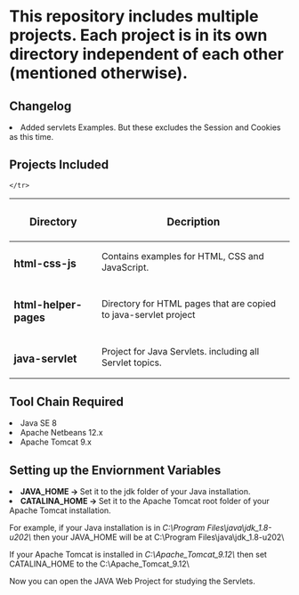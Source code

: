 <h1>This repository includes multiple projects. Each project is in its own directory independent of each other (mentioned otherwise).</h1>

<h2>Changelog</h2>
<li>Added servlets Examples. But these excludes the Session and Cookies as this time.</li>


<h2>Projects Included</h2>
<table>
  <thead>
    <tr>
      <th><h3>Directory</h3></th>
      <th><h3>Decription</h3></th>
    </tr>
  <tbody>
    <tr>
      <td><h3>html-css-js</h3></td>
      <td>Contains examples for HTML, CSS and JavaScript.</td>
    <tr>
      <td><h3>html-helper-pages</h3></td>
      <td>Directory for HTML pages that are copied to java-servlet project</td>
    <tr>
      <td><h3>java-servlet</h3></td>
      <td>Project for Java Servlets. including all Servlet topics.</td>
    </tr>
     
    </tr>
  </tbody>
</table>


<h2>Tool Chain Required</h2>
<li>Java SE 8</li>
<li>Apache Netbeans 12.x</li>
<li>Apache Tomcat 9.x</li>


<h2>Setting up the Enviornment Variables</h2>
<li><strong>JAVA_HOME -> </strong>Set it to the jdk folder of your Java installation.</li>
<li><strong>CATALINA_HOME -> </strong>Set it to the Apache Tomcat root folder of your Apache Tomcat installation.</li>
<p>For example, if your Java installation is in <em>C:\Program Files\java\jdk_1.8-u202\</em> then your JAVA_HOME will be at C:\Program Files\java\jdk_1.8-u202\</p>
<p>If your Apache Tomcat is installed in <em>C:\Apache_Tomcat_9.12\</em> then set CATALINA_HOME to the C:\Apache_Tomcat_9.12\</p>
<p>Now you can open the JAVA Web Project for studying the Servlets.</p>

